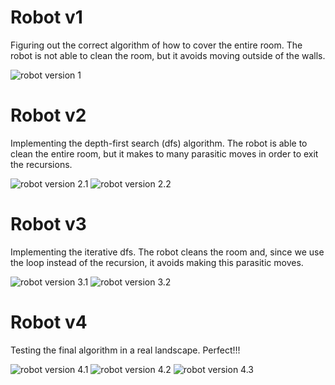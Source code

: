 # Robot v1
Figuring out the correct algorithm of how to cover the entire room. The robot is not able to clean the room, but it avoids moving outside of the walls.

![robot version 1](gifs/robot-v1.gif)

# Robot v2
Implementing the depth-first search (dfs) algorithm. The robot is able to clean the entire room, but it makes to many parasitic moves in order to exit the recursions.

![robot version 2.1](gifs/robot-v2.1.gif)
![robot version 2.2](gifs/robot-v2.2.gif)

# Robot v3
Implementing the iterative dfs. The robot cleans the room and, since we use the loop instead of the recursion, it avoids making this parasitic moves.

![robot version 3.1](gifs/robot-v3.1.gif)
![robot version 3.2](gifs/robot-v3.2.gif)

# Robot v4
Testing the final algorithm in a real landscape. Perfect!!!

![robot version 4.1](gifs/robot-v4.1.gif)
![robot version 4.2](gifs/robot-v4.2.gif)
![robot version 4.3](gifs/robot-v4.3.gif)
